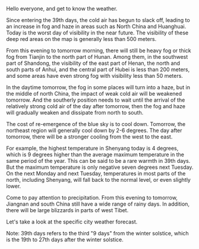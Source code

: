 Hello everyone, and get to know the weather.

Since entering the 39th days, the cold air has begun to slack off, leading to an increase in fog and haze in areas such as North China and Huanghuai. Today is the worst day of visibility in the near future. The visibility of these deep red areas on the map is generally less than 500 meters.

From this evening to tomorrow morning, there will still be heavy fog or thick fog from Tianjin to the north part of Hunan. Among them, in the southwest part of Shandong, the visibility of the east part of Henan, the north and south parts of Anhui, and the central part of Hubei is less than 200 meters, and some areas have even strong fog with visibility less than 50 meters.

In the daytime tomorrow, the fog in some places will turn into a haze, but in the middle of north China, the impact of weak cold air will be weakened tomorrow. And the southerly position needs to wait until the arrival of the relatively strong cold air of the day after tomorrow, then the fog and haze will gradually weaken and dissipate from north to south.

The cost of re-emergence of the blue sky is to cool down. Tomorrow, the northeast region will generally cool down by 2-6 degrees. The day after tomorrow, there will be a stronger cooling from the west to the east.

For example, the highest temperature in Shenyang today is 4 degrees, which is 9 degrees higher than the average maximum temperature in the same period of the year. This can be said to be a rare warmth in 39th days. But the maximum temperature is only negative seven degrees next Tuesday. On the next Monday and next Tuesday, temperatures in most parts of the north, including Shenyang, will fall back to the normal  level, or even slightly lower.

Come to pay attention to precipitation. From this evening to tomorrow, Jiangnan and south China still have a wide range of rainy days. In addition, there will be large blizzards in parts of west Tibet. 

Let's take a look at the specific city weather forecast.

Note: 39th days refers to the third "9 days" from the winter solstice, which is the 19th to 27th days after the winter solstice.
